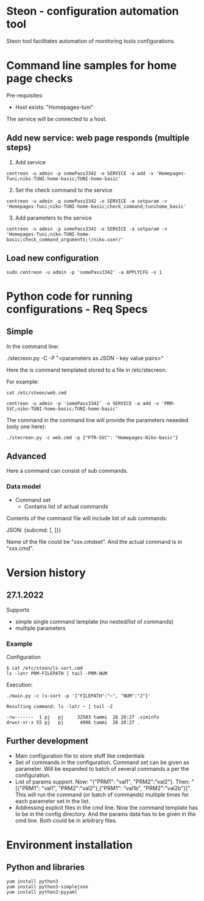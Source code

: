 # Steon - configuration automation tool

Steon tool facilitates automation of monitoring tools configurations.

# Command line samples for home page checks

Pre-requisites:
* Host exists: "Homepages-tuni"

The service will be connected to a host.

## Add new service: web page responds (multiple steps)

1) Add service

```centreon -u admin -p somePass3342 -o SERVICE -a add -v 'Homepages-Tuni;niko-TUNI-home-basic;TUNI-home-basic'  ```

2) Set the check command to the service

```centreon -u admin -p somePass3342 -o SERVICE -a setparam -v 'Homepages-Tuni;niko-TUNI-home-basic;check_command;tunihome_basic'  ```

3) Add parameters to the service

```centreon -u admin -p somePass3342 -o SERVICE -a setparam -v 'Homepages-Tuni;niko-TUNI-home-basic;check_command_arguments;!/niko.user/' ```

## Load new configuration

```sudo centreon -u admin -p 'somePass3342' -a APPLYCFG -v 1   ```


# Python code for running configurations - Req Specs

## Simple

In the command line:

./stecreon.py -C <command> -P "<parameters as JSON - key value pairs>"

Here the <command> is command templated stored to a file in /etc/stecreon.

For example:

```
cat /etc/steon/web.cmd

centreon -u admin -p 'somePass3342' -o SERVICE -a add -v 'PRM-SVC;niko-TUNI-home-basic;TUNI-home-basic' 
```

The command in the command line will provide the parameters neeeded (only one here):

```./stecreon.py -c web.cmd -p {"PTR-SVC": "Homepages-Niko-basic"}```

## Advanced

Here a command can consist of sub commands.

### Data model

* Command set
  * Contains list of actual commands

Contents of the command file will include list of sub commands:

JSON: {subcmd: [<sub1>, <sub2>]}}

Name of the file could be "xxx.cmdset". And the actual command is in "xxx.cmd".




# Version history

## 27.1.2022

Supports
* simple single command template (no nested/list of commands)
* multiple parameters

### Example

Configuration

```
$ cat /etc/steon/ls-sort.cmd 
ls -latr PRM-FILEPATH | tail -PRM-NUM
```

Execution:

```
./main.py -c ls-sort -p '{"FILEPATH":"~", "NUM":"2"}'

Resulting command: ls -latr ~ | tail -2

-rw-------  1 pj   pj     32503 tammi  26 20:27 .viminfo
drwxr-xr-x 55 pj   pj      4096 tammi  26 20:27 .
```

## Further development

* Main configuration file to store stuff like credentials
* Set of commands in the configuration. Command set can be given as parameter. Will be expanded to batch of several commands a per the configuration.
* List of params support. Now: "{"PRM1": "val1", "PRM2":"val2"}. Then:  "[{"PRM1": "val1", "PRM2":"val2"},{"PRM1": "val1b", "PRM2":"val2b"}]". This will run the command (or batch of commands) multiple times for each parameter set in the list.
* Addressing explicit files in the cmd line. Now the command template has to be in the config directory. And the params data has to be given in the cmd line. Both could be in arbitrary files.


# Environment installation

## Python and libraries

```
yum install python3
yum install python3-simplejson
yum install python3-pyyaml
```


